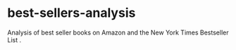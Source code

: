 # best-sellers-analysis
Analysis of best seller books on Amazon and the New York Times Bestseller List .
